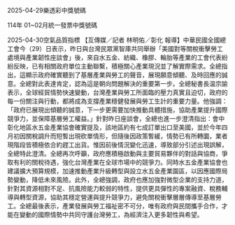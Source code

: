 
2025-04-29樂透彩中獎號碼

                                
114年 01~02月統一發票中獎號碼
                             
2025-04-30空氣品質指標
                              【互傳媒／記者 林明佑／彰化 報導】中華民國全國總工會今（29）日表示，昨日與台灣民眾黨智庫共同舉辦「美國對等關稅衝擊勞工處境與產業韌性座談會」後，來自水五金、紡織、橡膠、輪胎等產業的工會代表紛紛反映，已有相關政府單位主動聯繫，積極關心產業現況並了解實際需求。全總指出，這顯示政府確實聽到了基層產業與勞工的聲音，展現願意傾聽、及時回應的誠意。全總對此表達肯定，認為這是朝向問題解決的重要第一步。全總秘書長温宗諭表示，全球經貿情勢快速變動，台灣產業與勞工所面臨的壓力真實且迫切，政府的每一份關注與行動，都將成為支撐產業穩健發展與勞工生計的重要力量。他強調：「政府已展現出傾聽的誠意，下一步更需要加快推動具體措施，協助產業提升國際競爭力，並保障基層勞工權益。」針對昨日座談會，全總也進一步澄清指出：會中彰化地區水五金產業協會確實提及，該地區約有七成訂單出口至美國，並於今年四月初因關稅調升而短暫出現砍單情形，但隨後因政策暫緩，情勢已有所轉圜，業者現階段皆積極依合約趕工出貨。惟因前後情況變化迅速，導致部分引述出現誤解，全總特此澄清。全總再次呼籲，政府應積極啟動與主要貿易夥伴的對話與協商，爭取有利的關稅待遇，強化台灣產業在全球市場中的競爭力。同時水五金產業協會也建議擴大預算規模，加速推動產業升級轉型與設立水五金產業園區，以因應國際局勢變動，降低未來風險。此外，全總強調，政府也應加強對微型企業的支持力道，針對其資源相對不足、抗風險能力較弱的特性，提供更具彈性的專案融資、稅務輔導與轉型資源，協助其穩定營運與提升競爭力，避免關稅衝擊層層傳導至基層勞工。全總最後表示，產業發展與勞工福祉密不可分，唯有政府與民間攜手合作，才能在變動的國際情勢中共同守護台灣勞工，為經濟注入更多韌性與希望。